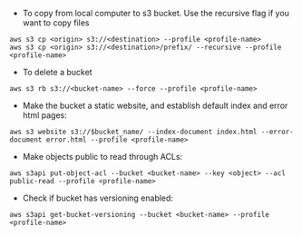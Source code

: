 - To copy from local computer to s3 bucket. Use the recursive flag if you want to copy files
```console
aws s3 cp <origin> s3://<destination> --profile <profile-name>
aws s3 cp <origin> s3://<destination>/prefix/ --recursive --profile <profile-name>
```
- To delete a bucket
```console
aws s3 rb s3://<bucket-name> --force --profile <profile-name>
```

- Make the bucket a static website, and establish default index and error html pages:
```console
aws s3 website s3://$bucket_name/ --index-document index.html --error-document error.html --profile <profile-name>
```

- Make objects public to read through ACLs:
```console
aws s3api put-object-acl --bucket <bucket-name> --key <object> --acl public-read --profile <profile-name>
```

- Check if bucket has versioning enabled:
```console
aws s3api get-bucket-versioning --bucket <bucket-name> --profile <profile-name>
```
